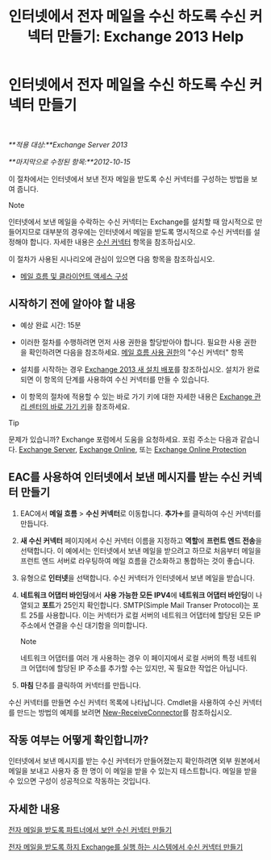 ﻿---
title: '인터넷에서 전자 메일을 수신 하도록 수신 커넥터 만들기: Exchange 2013 Help'
TOCTitle: 인터넷에서 전자 메일을 수신 하도록 수신 커넥터 만들기
ms:assetid: 534bbd32-a0db-4d50-9579-4933b156d7b3
ms:mtpsurl: https://technet.microsoft.com/ko-kr/library/JJ657447(v=EXCHG.150)
ms:contentKeyID: 50483118
ms.date: 05/22/2018
mtps_version: v=EXCHG.150
ms.translationtype: MT
---

# 인터넷에서 전자 메일을 수신 하도록 수신 커넥터 만들기

 

_**적용 대상:**Exchange Server 2013_

_**마지막으로 수정된 항목:**2012-10-15_

이 절차에서는 인터넷에서 보낸 전자 메일을 받도록 수신 커넥터를 구성하는 방법을 보여 줍니다.


> [!NOTE]
> 인터넷에서 보낸 메일을 수락하는 수신 커넥터는 Exchange를 설치할 때 암시적으로 만들어지므로 대부분의 경우에는 인터넷에서 메일을 받도록 명시적으로 수신 커넥터를 설정해야 합니다. 자세한 내용은 <A href="receive-connectors-exchange-2013-help.md">수신 커넥터</A> 항목을 참조하십시오.



이 절차가 사용된 시나리오에 관심이 있으면 다음 항목을 참조하십시오.

  - [메일 흐름 및 클라이언트 액세스 구성](configure-mail-flow-and-client-access-exchange-2013-help.md)

## 시작하기 전에 알아야 할 내용

  - 예상 완료 시간: 15분

  - 이러한 절차를 수행하려면 먼저 사용 권한을 할당받아야 합니다. 필요한 사용 권한을 확인하려면 다음을 참조하세요. [메일 흐름 사용 권한](mail-flow-permissions-exchange-2013-help.md)의 "수신 커넥터" 항목

  - 설치를 시작하는 경우 [Exchange 2013 새 설치 배포](deploy-a-new-installation-of-exchange-2013-exchange-2013-help.md)를 참조하십시오. 설치가 완료되면 이 항목의 단계를 사용하여 수신 커넥터를 만들 수 있습니다.

  - 이 항목의 절차에 적용할 수 있는 바로 가기 키에 대한 자세한 내용은 [Exchange 관리 센터의 바로 가기 키](keyboard-shortcuts-in-the-exchange-admin-center-exchange-online-protection-help.md)을 참조하세요.


> [!TIP]
> 문제가 있습니까? Exchange 포럼에서 도움을 요청하세요. 포럼 주소는 다음과 같습니다. <A href="https://go.microsoft.com/fwlink/p/?linkid=60612">Exchange Server</A>, <A href="https://go.microsoft.com/fwlink/p/?linkid=267542">Exchange Online</A>, 또는 <A href="https://go.microsoft.com/fwlink/p/?linkid=285351">Exchange Online Protection</A>



## EAC를 사용하여 인터넷에서 보낸 메시지를 받는 수신 커넥터 만들기

1.  EAC에서 **메일 흐름** \> **수신 커넥터**로 이동합니다. **추가**![아이콘 추가](images/JJ218640.c1e75329-d6d7-4073-a27d-498590bbb558(EXCHG.150).gif "아이콘 추가")를 클릭하여 수신 커넥터를 만듭니다.

2.  **새 수신 커넥터** 페이지에서 수신 커넥터 이름을 지정하고 **역할**에 **프런트 엔드 전송**을 선택합니다. 이 예에서는 인터넷에서 보낸 메일을 받으려고 하므로 처음부터 메일을 프런트 엔드 서버로 라우팅하여 메일 흐름을 간소화하고 통합하는 것이 좋습니다.

3.  유형으로 **인터넷**을 선택합니다. 수신 커넥터가 인터넷에서 보낸 메일을 받습니다.

4.  **네트워크 어댑터 바인딩**에서 **사용 가능한 모든 IPV4**에 **네트워크 어댑터 바인딩**이 나열되고 **포트**가 25인지 확인합니다. SMTP(Simple Mail Transer Protocol)는 포트 25를 사용합니다. 이는 커넥터가 로컬 서버의 네트워크 어댑터에 할당된 모든 IP 주소에서 연결을 수신 대기함을 의미합니다.
    

    > [!NOTE]
    > 네트워크 어댑터를 여러 개 사용하는 경우 이 페이지에서 로컬 서버의 특정 네트워크 어댑터에 할당된 IP 주소를 추가할 수는 있지만, 꼭 필요한 작업은 아닙니다.



5.  **마침** 단추를 클릭하여 커넥터를 만듭니다.

수신 커넥터를 만들면 수신 커넥터 목록에 나타납니다. Cmdlet을 사용하여 수신 커넥터를 만드는 방법의 예제를 보려면 [New-ReceiveConnector](https://technet.microsoft.com/ko-kr/library/bb125139\(v=exchg.150\))를 참조하십시오.

## 작동 여부는 어떻게 확인합니까?

인터넷에서 보낸 메시지를 받는 수신 커넥터가 만들어졌는지 확인하려면 외부 원본에서 메일을 보내고 사용자 중 한 명이 이 메일을 받을 수 있는지 테스트합니다. 메일을 받을 수 있으면 구성이 성공적으로 작동하는 것입니다.

## 자세한 내용

[전자 메일을 받도록 파트너에서 보안 수신 커넥터 만들기](create-a-secure-receive-connector-to-receive-email-from-a-partner-exchange-2013-help.md)

[전자 메일을 받도록 하지 Exchange를 실행 하는 시스템에서 수신 커넥터 만들기](create-a-receive-connector-to-receive-email-from-a-system-not-running-exchange-exchange-2013-help.md)

